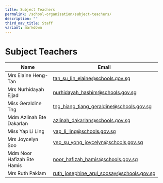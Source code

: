 ```yaml
---
title: Subject Teachers
permalink: /school-organization/subject-teachers/
description: ""
third_nav_title: Staff
variant: markdown
---
```

# Subject Teachers




| Name | Email | 
| -------- | -------- | 
 | Mrs Elaine Heng-Tan | 	tan_su_lin_elaine@schools.gov.sg | 
 | Mrs Nurhidayah Ejjad	 | nurhidayah_hashim@schools.gov.sg | 
 | Miss Geraldine Tng	 | tng_hiang_tiang_geraldine@schools.gov.sg | 
 | Mdm Azlinah Bte Dakarlan | 	azlinah_dakarlan@schools.gov.sg | 
 | Miss Yap Li Ling | 	yap_li_ling@schools.gov.sg | 
 | Mrs Joycelyn Soo | 	yeo_su_yong_joycelyn@schools.gov.sg | 
 | Mdm Noor Hafizah Bte Hamis | 	noor_hafizah_hamis@schools.gov.sg | 
 | Mrs Ruth Pakiam | 	ruth_josephine_arul_soosay@schools.gov.sg |